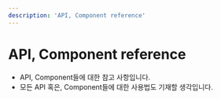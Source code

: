 ```yaml
---
description: 'API, Component reference'
---
```


# API, Component reference

* API, Component들에 대한 참고 사항입니다.
* 모든 API 혹은, Component들에 대한 사용법도 기재할 생각입니다.

